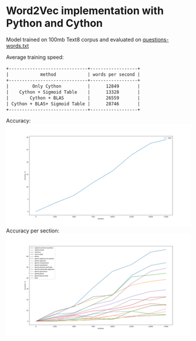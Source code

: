 # Word2Vec implementation with Python and Cython 

Model trained on 100mb Text8 corpus and evaluated on [questions-words.txt](https://github.com/nicholas-leonard/word2vec/blob/master/questions-words.txt)

Average training speed:
```
+------------------------------+------------------+
|            method            | words per second |
+------------------------------+------------------+
|         Only Cython          |      12849       |
|    Cython + Sigmoid Table    |      13328       |
|        Cython + BLAS         |      26559       |
| Cython + BLAS+ Sigmoid Table |      28746       |
+------------------------------+------------------+
```

Accuracy:
![Accuracy](https://github.com/pkhanzhina/Word2vec/blob/main/plots/accuracy_plot_total.png)
Accuracy per section:
![Accuracy per section](https://github.com/pkhanzhina/Word2vec/blob/main/plots/accuracy_plot_by_sections.png)
